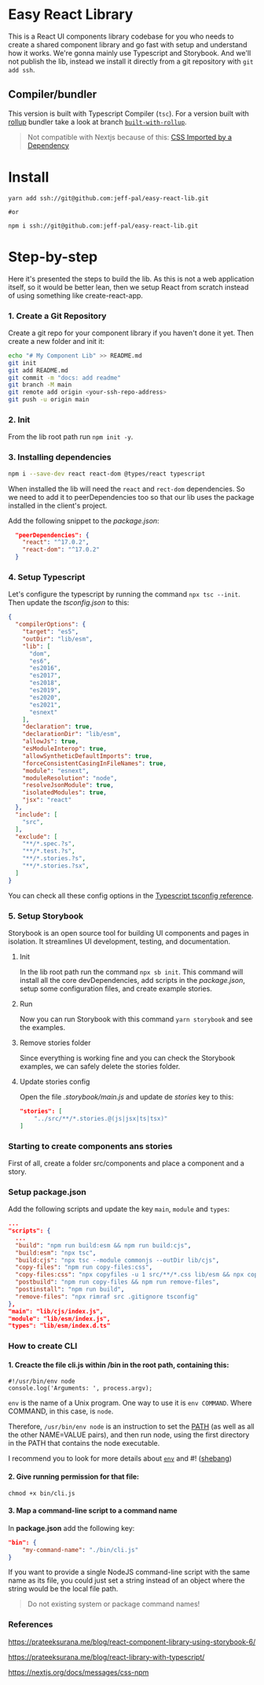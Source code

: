 # Easy React Library

This is a React UI components library codebase for you who needs to create a shared component library and go fast with setup and understand how it works. We're gonna mainly use Typescript and Storybook. And we'll not publish the lib, instead we install it directly from a git repository with `git add ssh`.

## Compiler/bundler
This version is built with Typescript Compiler (`tsc`). For a version built with [rollup](https://rollupjs.org/) bundler take a look at branch [`built-with-rollup`](https://github.com/jeff-pal/easy-react-lib/tree/built-with-rollup).

> Not compatible with Nextjs because of this: [CSS Imported by a Dependency](https://nextjs.org/docs/messages/css-npm) 


# Install
```
yarn add ssh://git@github.com:jeff-pal/easy-react-lib.git

#or

npm i ssh://git@github.com:jeff-pal/easy-react-lib.git
```


# Step-by-step

Here it's presented the steps to build the lib. As this is not a web application itself, so it would be better lean, then we setup React from scratch instead of using something like create-react-app.

### 1. Create a Git Repository

Create a git repo for your component library if you haven't done it yet. Then create a new folder and init it:

```bash
echo "# My Component Lib" >> README.md
git init
git add README.md
git commit -m "docs: add readme"
git branch -M main
git remote add origin <your-ssh-repo-address>
git push -u origin main
```
### 2. Init

From the lib root path run `npm init -y`.

### 3. Installing dependencies

```bash
npm i --save-dev react react-dom @types/react typescript
```

When installed the lib will need the `react` and `rect-dom` dependencies. So we need to add it to peerDependencies too so that our lib uses the package installed in the client's project.

Add the following snippet to the *package.json*:

```json
  "peerDependencies": {
    "react": "^17.0.2",
    "react-dom": "^17.0.2"
  }
```

### 4. Setup Typescript

Let's configure the  typescript by running the command `npx tsc --init`. Then update the *tsconfig.json* to this: 

```json
{
  "compilerOptions": {
    "target": "es5",
    "outDir": "lib/esm",
    "lib": [
      "dom",
      "es6", 
      "es2016",
      "es2017",
      "es2018",
      "es2019",
      "es2020",
      "es2021",
      "esnext"
    ],
    "declaration": true,
    "declarationDir": "lib/esm",
    "allowJs": true,
    "esModuleInterop": true,
    "allowSyntheticDefaultImports": true,
    "forceConsistentCasingInFileNames": true,
    "module": "esnext",
    "moduleResolution": "node",
    "resolveJsonModule": true,
    "isolatedModules": true,
    "jsx": "react"
  },
  "include": [
    "src",
  ],
  "exclude": [
    "**/*.spec.?s",
    "**/*.test.?s",
    "**/*.stories.?s",
    "**/*.stories.?sx",
  ]
}
```

You can check all these config options in the [Typescript tsconfig reference](https://www.typescriptlang.org/tsconfig).

### 5. Setup Storybook

Storybook is an open source tool for building UI components and pages in isolation. It streamlines UI development, testing, and documentation.

1. Init

    In the lib root path run the command `npx sb init`. This command will install all the core devDependencies, add scripts in the *package.json*, setup some configuration files, and create example stories.

2. Run
    
    Now you can run Storybook with this command `yarn storybook` and see the examples.

3. Remove stories folder
    
    Since everything is working fine and you can check the Storybook examples, we can safely delete the stories folder.

4. Update stories config
    
    Open the file _.storybook/main.js_ and update de _stories_ key to this:

    ```json
    "stories": [
        "../src/**/*.stories.@(js|jsx|ts|tsx)"
    ]
    ```
### Starting to create components ans stories

First of all, create a folder src/components and place a component and a story.

### Setup package.json

Add the following scripts and update the key `main`, `module` and `types`:

```json
...
"scripts": {
  ...
  "build": "npm run build:esm && npm run build:cjs",
  "build:esm": "npx tsc",
  "build:cjs": "npx tsc --module commonjs --outDir lib/cjs",
  "copy-files": "npm run copy-files:css",
  "copy-files:css": "npx copyfiles -u 1 src/**/*.css lib/esm && npx copyfiles -u 1 src/**/*.css lib/cjs",
  "postbuild": "npm run copy-files && npm run remove-files",
  "postinstall": "npm run build",
  "remove-files": "npx rimraf src .gitignore tsconfig"
},
"main": "lib/cjs/index.js",
"module": "lib/esm/index.js",
"types": "lib/esm/index.d.ts"

```

### How to create CLI

#### 1. Creacte the file **cli.js** within **/bin** in the root path, containing this:

```
#!/usr/bin/env node
console.log('Arguments: ', process.argv);
```

`env` is the name of a Unix program. One way to use it is `env COMMAND`. Where COMMAND, in this case, is `node`.

Therefore, `/usr/bin/env node` is an instruction to set the [PATH](https://opensource.com/article/17/6/set-path-linux) (as well as all the other NAME=VALUE pairs), and then run node, using the first directory in the PATH that contains the node executable.

I recommend you to look for more details about [`env`](https://man7.org/linux/man-pages/man1/env.1.html) and #! ([shebang](https://en.wikipedia.org/wiki/Shebang_(Unix)))


#### 2. Give running permission for that file:

```
chmod +x bin/cli.js
```

#### 3. Map a command-line script to a command name

In **package.json** add the following key:

```json
"bin": {
    "my-command-name": "./bin/cli.js"
}
```

If you want to provide a single NodeJS command-line script with the same name as its file, you could just set a string instead of an object where the string would be the local file path.

> Do not existing system or package command names!


### References

https://prateeksurana.me/blog/react-component-library-using-storybook-6/

https://prateeksurana.me/blog/react-library-with-typescript/

https://nextjs.org/docs/messages/css-npm